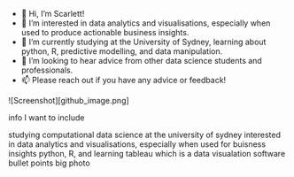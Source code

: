 - 👋 Hi, I’m Scarlett!
- 👀 I’m interested in data analytics and visualisations, especially when used to produce actionable business insights.
- 🌱 I’m currently studying at the University of Sydney, learning about python, R, predictive modelling, and data manipulation.
- 💞️ I’m looking to hear advice from other data science students and professionals.
- 📫 Please reach out if you have any advice or feedback!


![Screenshot][github_image.png]



info I want to include

studying computational data science at the university of sydney
interested in data analytics and visualisations, especially when used for buisness insights 
python, R, and learning tableau which is a data visualation software 
bullet points big photo 
